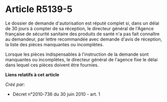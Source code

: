 # Article R5139-5

Le dossier de demande d'autorisation est réputé complet si, dans un délai de 30 jours à compter de sa réception, le directeur
général de l'Agence française de sécurité sanitaire des produits de santé n'a pas fait connaître au demandeur, par lettre
recommandée avec demande d'avis de réception, la liste des pièces manquantes ou incomplètes. 

Lorsque les pièces indispensables à l'instruction de la demande sont manquantes ou incomplètes, le directeur général de
l'agence fixe le délai dans lequel ces pièces doivent être fournies.

**Liens relatifs à cet article**

_Créé par_:

  - Décret n°2010-736 du 30 juin 2010 - art. 1
